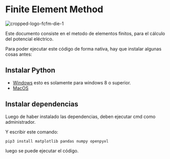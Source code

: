 # Finite Element Method

![cropped-logo-fcfm-die-1](https://github.com/Felipeipe/fem/assets/142861197/211b2dde-7dcf-4605-a85f-078915aca3bb)

Este documento consiste en el metodo de elementos finitos, para el cálculo del potencial eléctrico.

Para poder ejecutar este código de forma nativa, hay que instalar algunas cosas antes:

## Instalar Python

- [Windows](https://www.python.org/downloads/windows/) esto es solamente para windows 8 o superior. 
- [MacOS](https://www.python.org/downloads/macos/)

## Instalar dependencias

Luego de haber instalado las dependencias, deben ejecutar cmd como administrador.

Y escribir este comando:

``` bash
pip3 install matplotlib pandas numpy openpyxl
```

luego se puede ejecutar el código.